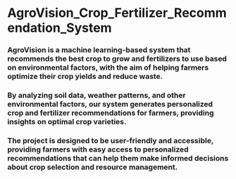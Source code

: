 # AgroVision_Crop_Fertilizer_Recommendation_System
### AgroVision is a machine learning-based system that recommends the best crop to grow and fertilizers to use based on environmental factors, with the aim of helping farmers optimize their crop yields and reduce waste.
### By analyzing soil data, weather patterns, and other environmental factors, our system generates personalized crop and fertilizer recommendations for farmers, providing insights on optimal crop varieties.
### The project is designed to be user-friendly and accessible, providing farmers with easy access to personalized recommendations that can help them make informed decisions about crop selection and resource management. 
